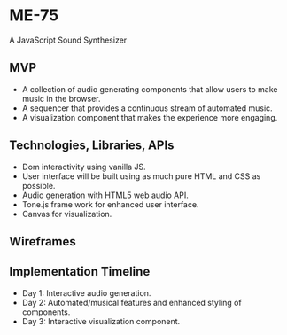 # ME-75
A JavaScript Sound Synthesizer

## MVP
- A collection of audio generating components that allow users to make music in the browser.
- A sequencer that provides a continuous stream of automated music.
- A visualization component that makes the experience more engaging.

## Technologies, Libraries, APIs
- Dom interactivity using vanilla JS.
- User interface will be built using as much pure HTML and CSS as possible.
- Audio generation with HTML5 web audio API.
- Tone.js frame work for enhanced user interface.
- Canvas for visualization.

## Wireframes


## Implementation Timeline
- Day 1: Interactive audio generation.
- Day 2: Automated/musical features and enhanced styling of components.
- Day 3: Interactive visualization component.


